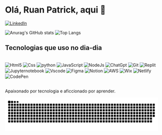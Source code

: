 # Olá, Ruan Patrick, aqui 👋

[![LinkedIn](https://img.shields.io/badge/LinkedIn-0077B5?style=for-the-badge&logo=linkedin&logoColor=white)](https://www.linkedin.com/in/ruan-de-sousa/)

![Anurag's GitHub stats](https://github-readme-stats.vercel.app/api?username=ruanprog&show_icons=true&theme=tokyonight)
![Top Langs](https://github-readme-stats.vercel.app/api/top-langs/?username=ruanprog&layout=compact)

## Tecnologias que uso no dia-dia

<div style="display: inline_block"><br/>
  
  <img align="center" alt="Html5" src="https://img.shields.io/badge/HTML5-E34F26?style=for-the-badge&logo=html5&logoColor=white" />

   <img align="center" alt="Css" src="https://img.shields.io/badge/CSS3-1572B6?style=for-the-badge&logo=css3&logoColor=white)" /> 
  
  <img align="center" alt="python" src="https://img.shields.io/badge/python-3670A0?style=for-the-badge&logo=python&logoColor=ffdd54"/> 

   <img align="center" alt="JavaScript" src="https://img.shields.io/badge/JavaScript-F7DF1E?style=for-the-badge&logo=javascript&logoColor=black"/> 

   <img align="center" alt="NodeJs" src="https://img.shields.io/badge/node.js-6DA55F?style=for-the-badge&logo=node.js&logoColor=white"/> 

   <img align="center" alt="ChatGpt" src="https://img.shields.io/badge/chatGPT-74aa9c?style=for-the-badge&logo=openai&logoColor=white"/> 

  <img align="center" alt="Git" src="https://img.shields.io/badge/GIT-E44C30?style=for-the-badge&logo=git&logoColor=white"/> 

  <img align="center" alt="Replit" src="https://img.shields.io/badge/Replit-DD1200?style=for-the-badge&logo=Replit&logoColor=white"/> 

   <img align="center" alt="Jupyternotebook" src="https://img.shields.io/badge/jupyter-%23FA0F00.svg?style=for-the-badge&logo=jupyter&logoColor=white"/>

   <img align="center" alt="Vscode" src="https://img.shields.io/badge/Vscode-007ACC?style=for-the-badge&logo=visual-studio-code&logoColor=white"/>

   <img align="center" alt="Figma" src="https://img.shields.io/badge/Figma-696969?style=for-the-badge&logo=figma&logoColor=figma"/>

   <img align="center" alt="Notion" src="https://img.shields.io/badge/Notion-%23000000.svg?style=for-the-badge&logo=notion&logoColor=white"/>

   <img align="center" alt="AWS" src="https://img.shields.io/badge/AWS-000.svg?style=for-the-badge&logo=amazon-aws&logoColor=whitee"/>

  <img align="center" alt="Wix" src="https://img.shields.io/badge/wix-000?style=for-the-badge&logo=wix&logoColor=white"/>

  <img align="center" alt="Netlify" src="https://img.shields.io/badge/netlify-%23000000.svg?style=for-the-badge&logo=netlify&logoColor=#00C7B7"/>

  <img align="center" alt="CodePen" src="https://img.shields.io/badge/CodePen-white?style=for-the-badge&logo=codepen&logoColor=black"/>

</div> </br>

Apaixonado por tecnologia e aficcionado por aprender.</br>

![Snake animation](https://github.com/ruanprog/ruanprog/blob/output/github-contribution-grid-snake.svg)
